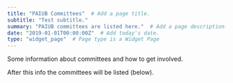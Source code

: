 ```yaml
---
title: "PAIUB Committees"  # Add a page title.
subtitle: "Test subtitle."
summary: "PAIUB committees are listed here."  # Add a page description.
date: "2019-01-01T00:00:00Z"  # Add today's date.
type: "widget_page"  # Page type is a Widget Page
---
```


Some information about committees and how to get involved.

After this info the committees will be listed (below).
